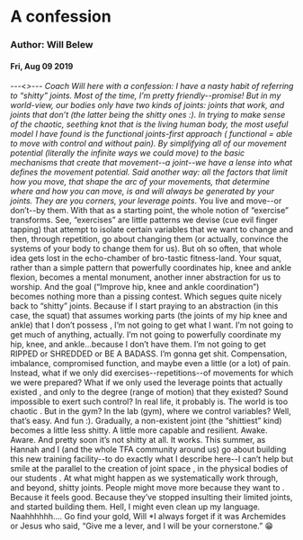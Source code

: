 # A confession
### Author: Will Belew
#### Fri, Aug 09 2019
---<*>---
Coach Will here with a confession: I have a nasty habit of referring to “shitty” joints. Most of the time, I’m pretty friendly--promise! But in my world-view, our bodies only have two kinds of joints:  joints that work, and joints that don’t  (the latter being the shitty ones :). In trying to make sense of the chaotic, seething knot that is the living human body, the most useful model I have found is the functional joints-first approach ( functional  = able to move  with  control and  without  pain). By simplifying all of our movement potential (literally the   infinite ways we could move) to the basic mechanisms that create that movement--a joint--we have a lense into what  defines  the movement potential. Said another way:  all the factors that limit how you move, that shape the arc of your movements, that determine where and how you can move, is and  will always be  generated by your joints.  They are you corners, your leverage points*. You live and move--or don’t--by them. With that as a starting point, the whole notion of “exercise” transforms. See, “exercises” are little patterns we devise (cue evil finger tapping) that attempt to isolate certain variables  that we want to change   and then, through repetition, go about changing them (or actually, convince the systems of your body to change them for us). But oh so often, that whole idea gets lost in the echo-chamber of bro-tastic fitness-land. Your squat, rather than a simple pattern that powerfully coordinates hip, knee and ankle flexion, becomes a mental monument, another inner abstraction for us to worship. And the goal (“Improve hip, knee and ankle coordination”) becomes nothing more than a pissing contest. Which segues quite nicely back to “shitty” joints. Because if I start praying to an abstraction (in this case, the squat) that assumes working parts (the joints of my hip knee and ankle)  that I don’t possess ,  I’m not going to get what I want. I’m not going to get much of anything, actually. I’m not going to powerfully coordinate my hip, knee, and ankle...because I don’t have them. I’m not going to get RIPPED or SHREDDED or BE A BADASS. I’m gonna get shit. Compensation, imbalance, compromised function, and maybe even a little (or a lot) of pain. Instead, what if we only did exercises--repetitions--of movements for which we were prepared? What if we only used the leverage points that  actually existed , and only to the degree (range of motion) that they existed? Sound impossible to exert such control? In real life, it probably is.  The world is too chaotic . But in the gym? In the lab (gym), where we control variables? Well, that’s easy. And fun :). Gradually, a non-existent joint (the “shittiest” kind) becomes a little less shitty. A little more capable and resilient. Awake. Aware. And pretty soon it’s not shitty at all. It works. This summer, as Hannah and I (and the whole TFA community around us) go about building this new training facility--to do  exactly  what I describe here--I can’t help but smile at the parallel to the creation of  joint space , in the physical bodies of our students .  At what might happen as we systematically work through, and beyond, shitty joints. People might move more  because they want to . Because it feels good. Because they’ve stopped insulting their limited joints, and started  building  them. Hell, I might even clean up my language. Naahhhhhh…. Go find your gold, Will *I always forget if it was Archemides or Jesus who said, “Give me a lever, and I will be your cornerstone.” 😁
                        